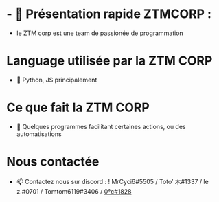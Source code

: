 # - 👋 Présentation rapide ZTMCORP :
  - le ZTM corp est une team de passionée de programmation 
# Language utilisée par la ZTM CORP
- 🌱 Python, JS principalement
# Ce que fait la ZTM CORP
- 💞️ Quelques programmes facilitant certaines actions, ou des automatisations
# Nous contactée 
- 📫 Contactez nous sur discord : ! MrCyci6#5505 / Toto’ 木#1337 / le z.#0701 / Tomtom6119#3406 / [0°c#1828](https://github.com/F-r-o-i-d)

